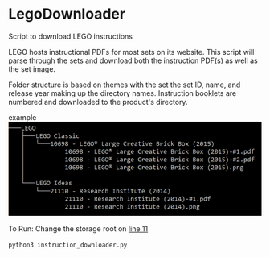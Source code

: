 # LegoDownloader
Script to download LEGO instructions

LEGO hosts instructional PDFs for most sets on its website. This script will parse through the sets and download both the instruction PDF(s) as well as the set image. 

Folder structure is based on themes with the set the set ID, name, and release year making up the directory names. Instruction booklets are numbered and downloaded to the product's directory.

example
![Folder Structure](https://github.com/luke-eisenbraun/LegoDownloader/blob/master/lego.png)

To Run:
  Change the storage root on [line 11](https://github.com/luke-eisenbraun/LegoDownloader/blob/master/instruction_downloader.py#L11)
  
`python3 instruction_downloader.py`
